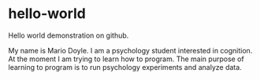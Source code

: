 # hello-world
Hello world demonstration on github.

My name is Mario Doyle. I am a psychology student interested in cognition. At the moment I am trying to learn how to program.
The main purpose of learning to program is to run psychology experiments and analyze data.
